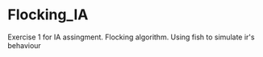 # Flocking_IA
Exercise 1 for IA assingment. Flocking algorithm. Using fish to simulate ir's behaviour
